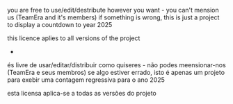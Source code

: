 you are free to use/edit/destribute however you want - you can't mension us (TeamEra and it's members) if something is wrong, this is just a project to display a countdown to year 2025

this licence aplies to all versions of the project 

-

és livre de usar/editar/distribuir como quiseres - não podes meensionar-nos (TeamEra e seus membros) se algo estiver errado, isto é apenas um projeto para exebir uma contagem regressiva para o ano 2025

esta licensa aplica-se a todas as versões do projeto